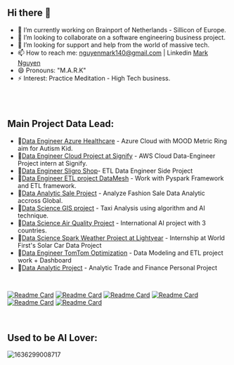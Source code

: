 ## Hi there 👋

- 🔭 I’m currently working on Brainport of Netherlands - Sillicon of Europe. 
- 👯 I’m looking to collaborate on a software engineering business project.
- 🤔 I’m looking for support and help from the world of massive tech. 
- 📫 How to reach me: nguyenmark140@gmail.com | Linkedin [Mark Nguyen](https://www.linkedin.com/in/mark-nguyen140/)
- 😄 Pronouns: "M.A.R.K" 
- ⚡ Interest: Practice Meditation - High Tech business.
<br />

<br>

## Main Project Data Lead:

- 🔭[Data Engineer Azure Healthcare](https://github.com/oscarnguyen99/HealthCare-Mood-Project) - Azure Cloud with MOOD Metric Ring aim for Autism Kid. 
- 🔭[Data Engineer Cloud Project at Signify](https://github.com/oscarnguyen99/Signify-DataEngineerProject) - AWS Cloud Data-Engineer Project intern at Signify.
- 🔭[Data Engineer Sligro Shop](https://github.com/markrichers/Data-Engineer-SligroETL)- ETL Data Engineer Side Project 
- 🔭[Data Engineer ETL project DataMesh](https://github.com/markrichers/Weather-Datamodel-Databrick) - Work with Pyspark Framework and ETL framework. 
- 🔭[Data Analytic Sale Project](https://github.com/oscarnguyen99/Fashion-Sale-PowerBi-Analytic) - Analyze Fashion Sale Data Analytic accross Global.
- 🔭[Data Science GIS project](https://github.com/oscarnguyen99/NewYorkTaxi-DataScienceProject) - Taxi Analysis using algorithm and AI technique.
- 🔭[Data Science Air Quality Project](https://github.com/oscarnguyen99/ECO-Villages-AI-Project) - International AI project with 3 countries. 
- 🔭[Data Science Spark Weather Project at Lightyear](https://github.com/markrichers/Weather-Datamodel-Databrick) - Internship at World First's Solar Car Data Project
- 🔭[Data Engineer TomTom Optimization](https://github.com/markrichers/TomTom_Backend_Project) - Data Modeling and ETL project work + Dashboard
- 🔭[Data Analytic Project](https://github.com/markrichers/AnalyticTradeFinance) - Analytic Trade and Finance Personal Project

<br />


[![Readme Card](https://github-readme-stats.vercel.app/api/pin/?username=MarkRichers&repo=ECO-Villages-AI-Project&theme=dark&hide_border=true&bg_color=444444)](https://github.com/MarkRichers/ECO-Villages-AI-Project)
[![Readme Card](https://github-readme-stats.vercel.app/api/pin/?username=MarkRichers&repo=Python-Covid19-Project-ML&theme=dark&hide_border=true&bg_color=444444)](https://github.com/MarkRichers/Python-Covid19-Project-ML)
[![Readme Card](https://github-readme-stats.vercel.app/api/pin/?username=MarkRichers&repo=Fashion-Sale-PowerBi-Analytic&theme=dark&hide_border=true&bg_color=444444)](https://github.com/MarkRichers/Fashion-Sale-PowerBi-Analytic)
[![Readme Card](https://github-readme-stats.vercel.app/api/pin/?username=MarkRichers&repo=Signify-DataEngineerProject&theme=dark&hide_border=true&bg_color=444444)](https://github.com/MarkRichers/Signify-DataEngineerProject)
[![Readme Card](https://github-readme-stats.vercel.app/api/pin/?username=MarkRichers&repo=NewYorkTaxi-DataScienceProject&theme=dark&hide_border=true&bg_color=444444)](https://github.com/MarkRichers/NewYorkTaxi-DataScienceProject)
[![Readme Card](https://github-readme-stats.vercel.app/api/pin/?username=MarkRichers&repo=SQLProject&theme=dark&hide_border=true&bg_color=444444)](https://github.com/MarkRichers/SQLProject)


<br>


## Used to be AI Lover: 

![1636299008717](https://user-images.githubusercontent.com/50198601/212081601-3bdce926-4012-4c9c-b60e-3dcb2d4bc332.jpeg)







